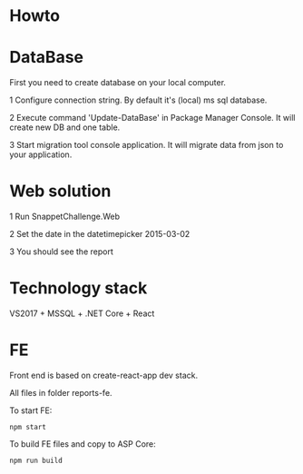 # Howto

# DataBase
First you need to create database on your local computer.

1 Configure connection string. By default it's (local) ms sql database.

2 Execute command 'Update-DataBase' in Package Manager Console. It will create new DB and one table.

3 Start migration tool console application. It will migrate data from json to your application.


# Web solution

1 Run SnappetChallenge.Web

2 Set the date in the datetimepicker 2015-03-02

3 You should see the report

# Technology stack

VS2017 + MSSQL + .NET Core + React

# FE

Front end is based on create-react-app dev stack.

All files in folder reports-fe.

To start FE:

    npm start

To build FE files and copy to ASP Core:

    npm run build
